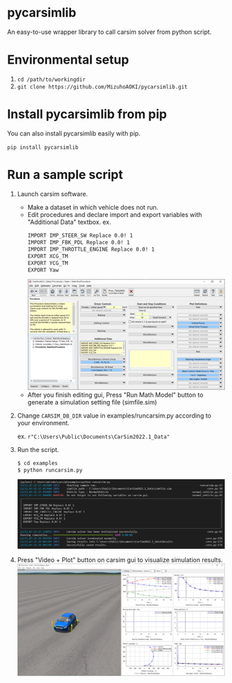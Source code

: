 # pycarsimlib
An easy-to-use wrapper library to call carsim solver from python script.

# Environmental setup

1. `cd /path/to/workingdir`
1. `git clone https://github.com/MizuhoAOKI/pycarsimlib.git`

# Install pycarsimlib from pip
You can also install pycarsimlib easily with pip.

`pip install pycarsimlib`

# Run a sample script
1. Launch carsim software.
    - Make a dataset in which vehicle does not run.
    - Edit procedures and declare import and export variables with "Additional Data" textbox. ex.
        ```
        IMPORT IMP_STEER_SW Replace 0.0! 1
        IMPORT IMP_FBK_PDL Replace 0.0! 1
        IMPORT IMP_THROTTLE_ENGINE Replace 0.0! 1
        EXPORT XCG_TM
        EXPORT YCG_TM
        EXPORT Yaw
        ```
        ![](./media/carsim_procedures_window.png)
    - After you finish editing gui, Press "Run Math Model" button to generate a simulation setting file (simfile.sim)

1. Change `CARSIM_DB_DIR` value in examples/runcarsim.py according to your environment. 

    ex. `r"C:\Users\Public\Documents\CarSim2022.1_Data"`
1. Run the script.
    ```
    $ cd examples
    $ python runcarsim.py
    ```
    ![](./media/runcarsim_shell_output.png)
1. Press "Video + Plot" button on carsim gui to visualize simulation results.
![](./media/carsim_visualizer_window.png)
